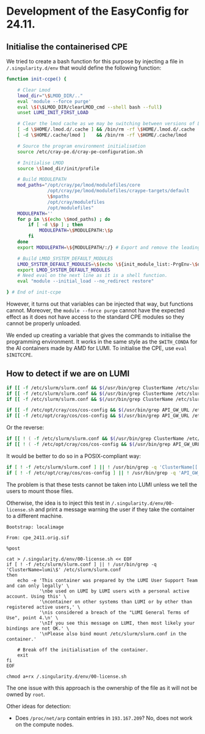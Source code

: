 # Development of the EasyConfig for 24.11.

## Initialise the containerised CPE

We tried to create a bash function for this purpose by injecting a file in `/.singularity.d/env` that would
define the following function:

```bash
function init-ccpe() {

    # Clear Lmod
    lmod_dir="\$LMOD_DIR/.."
    eval 'module --force purge'
    eval \$(\$LMOD_DIR/clearLMOD_cmd --shell bash --full)
    unset LUMI_INIT_FIRST_LOAD

    # Clear the lmod cache as we may be switching between versions of Lmod.
    [ -d \$HOME/.lmod.d/.cache ] && /bin/rm -rf \$HOME/.lmod.d/.cache  # System Lmod 8.3.1
    [ -d \$HOME/.cache/lmod ]    && /bin/rm -rf \$HOME/.cache/lmod     # Own Lmod 8.7.x

    # Source the program environment initialisation
    source /etc/cray-pe.d/cray-pe-configuration.sh

    # Initialise LMOD
    source \$lmod_dir/init/profile

    # Build MODULEPATH
    mod_paths="/opt/cray/pe/lmod/modulefiles/core
               /opt/cray/pe/lmod/modulefiles/craype-targets/default
               \$mpaths
               /opt/cray/modulefiles
               /opt/modulefiles"
    MODULEPATH=''
    for p in \$(echo \$mod_paths) ; do
        if [ -d \$p ] ; then
            MODULEPATH=\$MODULEPATH:\$p
        fi
    done
    export MODULEPATH=\${MODULEPATH/:/} # Export and remove the leading :.

    # Build LMOD_SYSTEM_DEFAULT_MODULES
    LMOD_SYSTEM_DEFAULT_MODULES=\$(echo \${init_module_list:-PrgEnv-\$default_prgenv} | sed "s_  *_:_g")
    export LMOD_SYSTEM_DEFAULT_MODULES
    # Need eval on the next line as it is a shell function.
    eval "module --initial_load --no_redirect restore"

} # End of init-ccpe
```

However, it turns out that variables can be injected that way, but functions cannot.
Moreover, the `module --force purge` cannot have the expected effect as it does not
have access to the standard CPE modules so they cannot be properly unloaded.

We ended up creating a variable that gives the commands to initialise the programming 
environment. It works in the same style as the `$WITH_CONDA` for the AI containers 
made by AMD for LUMI. To initialise the CPE, use `eval $INITCCPE`.


## How to detect if we are on LUMI

```bash
if [[ -f /etc/slurm/slurm.conf && $(/usr/bin/grep ClusterName /etc/slurm/slurm.conf) == "ClusterName=lumi" ]] ; then echo "On lumi"; fi
if [[ -f /etc/slurm/slurm.conf && $(/usr/bin/grep ClusterName /etc/slurm/slurm.conf) == *lumi ]] ; then echo "On lumi"; fi
if [[ -f /etc/slurm/slurm.conf && $(/usr/bin/grep ClusterName /etc/slurm/slurm.conf) =~ lumi$ ]] ; then echo "On lumi"; fi
```

```bash
if [[ -f /etc/opt/cray/cos/cos-config && $(/usr/bin/grep API_GW_URL /etc/opt/cray/cos/cos-config) == *lumi.csc.fi ]] ; then echo "On lumi"; fi
if [[ -f /etc/opt/cray/cos/cos-config && $(/usr/bin/grep API_GW_URL /etc/opt/cray/cos/cos-config) =~ lumi.csc.fi$ ]] ; then echo "On lumi"; fi
```

Or the reverse: 

```bash
if [[ ! ( -f /etc/slurm/slurm.conf && $(/usr/bin/grep ClusterName /etc/slurm/slurm.conf) =~ lumi$ ) ]] ; then echo "Not on lumi"; fi
if [[ ! ( -f /etc/opt/cray/cos/cos-config && $(/usr/bin/grep API_GW_URL /etc/opt/cray/cos/cos-config) =~ lumi.csc.fi$ ) ]] ; then echo "Not on lumi"; fi
```

It would be better to do so in a POSIX-compliant way:

```bash
if [ ! -f /etc/slurm/slurm.conf ] || ! /usr/bin/grep -q 'ClusterName[[:space:]]*=[[:space:]]*lumi$' /etc/slurm/slurm.conf; then echo "Not on lumi" ; fi
if [ ! -f /etc/opt/cray/cos/cos-config ] || ! /usr/bin/grep -q 'API_GW_URL.*lumi\.csc\.fi$' /etc/opt/cray/cos/cos-config; then echo "Not on lumi" ; fi
```

The problem is that these tests cannot be taken into LUMI unless we tell the users to mount those files.

Otherwise, the idea is to inject this test in `/.singularity.d/env/00-license.sh` and print a message warning the user if they
take the container to a different machine.

```
Bootstrap: localimage

From: cpe_2411.orig.sif

%post

cat > /.singularity.d/env/00-license.sh << EOF
if [ ! -f /etc/slurm/slurm.conf ] || ! /usr/bin/grep -q 'ClusterName=lumi\$' /etc/slurm/slurm.conf
then 
    echo -e 'This container was prepared by the LUMI User Support Team and can only legally' \
            '\nbe used on LUMI by LUMI users with a personal active account. Using this' \
            '\ncontainer on other systems than LUMI or by other than registered active users,' \
            '\nis considered a breach of the "LUMI General Terms of Use", point 4.\n' \
            '\nIf you see this message on LUMI, then most likely your bindings are not OK.' \
            '\nPlease also bind mount /etc/slurm/slurm.conf in the container.'
    
    # Break off the initialisation of the container.
    exit
fi
EOF

chmod a+rx /.singularity.d/env/00-license.sh

```

The one issue with this approach is the ownership of the file as it will not be owned by `root`.

Other ideas for detection:

-   Does `/proc/net/arp` contain entries in `193.167.209`? No, does not work on the compute nodes.


